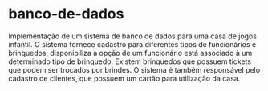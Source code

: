 # banco-de-dados
Implementação de um sistema de banco de dados para uma casa de jogos infantil. O sistema fornece cadastro para diferentes tipos de funcionários e brinquedos, disponibiliza a opção de um funcionário está associado à um determinado tipo de brinquedo. Existem brinquedos que possuem tickets que podem ser trocados por brindes. O sistema é também responsável pelo cadastro de clientes, que possuem um cartão para utilização da casa.
